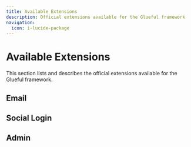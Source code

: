 ```yaml
---
title: Available Extensions
description: Official extensions available for the Glueful framework
navigation:
  icon: i-lucide-package
---
```


# Available Extensions

This section lists and describes the official extensions available for the Glueful framework.

## Email

## Social Login

## Admin
